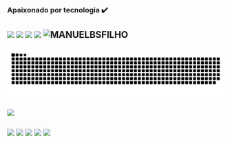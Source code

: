 
### Apaixonado por tecnologia ✔️ 
 <h2
 <a href = "mailto:mbsfilho.engenharia@gmail.com"><img src="https://img.shields.io/badge/-Gmail-%23333?style=for-the-badge&logo=gmail&logoColor=white" target="_blank"></a>
 <a href="https://linkedin.com/in/manuel-borges-b826a727/" target="_blank"><img src="https://img.shields.io/badge/-LinkedIn-%230077B5?style=for-the-badge&logo=linkedin&logoColor=white" target="_blank"></a>
 <a href="https://twitter.com/ManuelBSFilho/" target="_blank"><img src="https://img.shields.io/badge/-twitter-%230077B5?style=for-the-badge&logo=twitter&logoColor=white" target="_blank"></a>
<a href = "https://api.whatsapp.com/send?phone=5571996521211&text=Como%20vai%3F"><img src="https://img.shields.io/badge/WhatsApp-25D366?style=for-the-badge&logo=whatsapp&logoColor=white" target="_blank"></a>
<img height="30" src="https://komarev.com/ghpvc/?username=MANUELBSFILHO&color=blue" alt="MANUELBSFILHO"/>
 
![Snake animation](https://github.com/manuelbsfilho/manuelbsfilho/blob/output/github-contribution-grid-snake.svg)

 <p align = "left">
  <img src = "https://github-readme-streak-stats.herokuapp.com?user=manuelbsfilho&theme=radical&hide_border=falso" width = 400>
 </p>
 <img src="https://img.shields.io/badge/HTML-323330?style=for-the-badge&logo=html5&logoColor=white)"</a>
 <img src="https://img.shields.io/badge/CSS-323330?&style=for-the-badge&logo=css3&logoColor=white"</a>
 <img src="https://img.shields.io/badge/JavaScript-323330?style=for-the-badge&logo=javascript&logoColor=F7DF1E"</a>
 <img src="https://img.shields.io/badge/C%23-323330?style=for-the-badge&logo=c-sharp&logoColor=white"</a>
 <img src="https://img.shields.io/badge/Java-323330?style=for-the-badge&logo=java&logoColor=white"</a>
</div>
